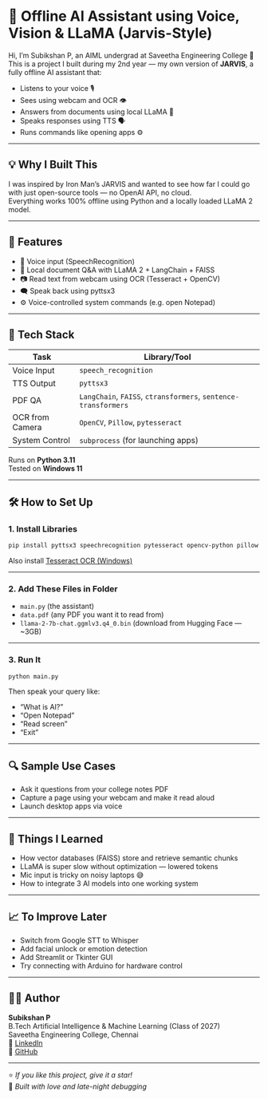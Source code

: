# 🤖 Offline AI Assistant using Voice, Vision & LLaMA (Jarvis-Style)

Hi, I’m Subikshan P, an AIML undergrad at Saveetha Engineering College 👋  
This is a project I built during my 2nd year — my own version of **JARVIS**, a fully offline AI assistant that:

- Listens to your voice 🎙️  
- Sees using webcam and OCR 👁️  
- Answers from documents using local LLaMA 🧠  
- Speaks responses using TTS 🗣️  
- Runs commands like opening apps ⚙️

---

## 💡 Why I Built This

I was inspired by Iron Man’s JARVIS and wanted to see how far I could go with just open-source tools — no OpenAI API, no cloud.  
Everything works 100% offline using Python and a locally loaded LLaMA 2 model.

---

## 🔧 Features

- 🎤 Voice input (SpeechRecognition)  
- 🧠 Local document Q&A with LLaMA 2 + LangChain + FAISS  
- 📷 Read text from webcam using OCR (Tesseract + OpenCV)  
- 🗨️ Speak back using pyttsx3  
- ⚙️ Voice-controlled system commands (e.g. open Notepad)

---

## 🧠 Tech Stack

| Task                | Library/Tool                       |
|---------------------|------------------------------------|
| Voice Input         | `speech_recognition`               |
| TTS Output          | `pyttsx3`                          |
| PDF QA              | `LangChain`, `FAISS`, `ctransformers`, `sentence-transformers` |
| OCR from Camera     | `OpenCV`, `Pillow`, `pytesseract`  |
| System Control      | `subprocess` (for launching apps)  |

Runs on **Python 3.11**  
Tested on **Windows 11**

---

## 🛠 How to Set Up

### 1. Install Libraries

```bash
pip install pyttsx3 speechrecognition pytesseract opencv-python pillow langchain faiss-cpu sentence-transformers ctransformers
```

Also install [Tesseract OCR (Windows)](https://github.com/UB-Mannheim/tesseract/wiki)

---

### 2. Add These Files in Folder

- `main.py` (the assistant)  
- `data.pdf` (any PDF you want it to read from)  
- `llama-2-7b-chat.ggmlv3.q4_0.bin` (download from Hugging Face — ~3GB)

---

### 3. Run It

```bash
python main.py
```

Then speak your query like:
- “What is AI?”
- “Open Notepad”
- “Read screen”
- “Exit”

---

## 🔍 Sample Use Cases

- Ask it questions from your college notes PDF  
- Capture a page using your webcam and make it read aloud  
- Launch desktop apps via voice

---

## 🧪 Things I Learned

- How vector databases (FAISS) store and retrieve semantic chunks  
- LLaMA is super slow without optimization — lowered tokens  
- Mic input is tricky on noisy laptops 😅  
- How to integrate 3 AI models into one working system

---

## 📈 To Improve Later

- Switch from Google STT to Whisper  
- Add facial unlock or emotion detection  
- Add Streamlit or Tkinter GUI  
- Try connecting with Arduino for hardware control

---

## 👨‍💻 Author

**Subikshan P**  
B.Tech Artificial Intelligence & Machine Learning (Class of 2027)  
Saveetha Engineering College, Chennai  
🔗 [LinkedIn](https://www.linkedin.com/in/subikshan-p-7a7002317/)  
🔗 [GitHub](https://github.com/subikshan2006)

---

⭐️ *If you like this project, give it a star!*  
🧠 *Built with love and late-night debugging*

